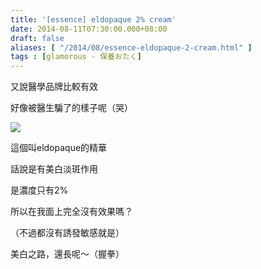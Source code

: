 ```yaml
---
title: '[essence] eldopaque 2% cream'
date: 2014-08-11T07:30:00.000+08:00
draft: false
aliases: [ "/2014/08/essence-eldopaque-2-cream.html" ]
tags : [glamorous - 保養おたく]
---
```


又說醫學品牌比較有效  

好像被醫生騙了的樣子呢（哭）

[![](https://1.bp.blogspot.com/-qyfM_bPY0tY/XERp-2OWEoI/AAAAAAAAGTs/pF4sQ_kN5Hw27kBK8BjWKDW-HH-T7tJLACLcBGAs/s640/14681781437_09cf8b8b2b_z.jpg)](https://1.bp.blogspot.com/-qyfM_bPY0tY/XERp-2OWEoI/AAAAAAAAGTs/pF4sQ_kN5Hw27kBK8BjWKDW-HH-T7tJLACLcBGAs/s1600/14681781437_09cf8b8b2b_z.jpg)

這個叫eldopaque的精華

話說是有美白淡斑作用

是濃度只有2%

所以在我面上完全沒有效果嗎？

（不過都沒有誘發敏感就是）

  

美白之路，還長呢～（握拳）